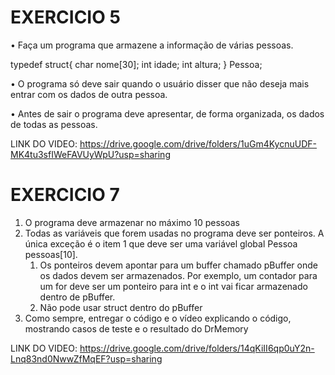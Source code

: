 # EXERCICIO 5
• Faça um programa que armazene a informação de várias
pessoas.

typedef struct{
    char nome[30];
    int idade;
    int altura;
} Pessoa;

• O programa só deve sair quando o usuário disser que não
deseja mais entrar com os dados de outra pessoa.

• Antes de sair o programa deve apresentar, de forma
organizada, os dados de todas as pessoas.

LINK DO VIDEO: https://drive.google.com/drive/folders/1uGm4KycnuUDF-MK4tu3sfIWeFAVUyWpU?usp=sharing

# EXERCICIO 7

1. O programa deve armazenar no máximo 10 pessoas
2. Todas as variáveis que forem usadas no programa deve ser ponteiros. A única exceção é o
item 1 que deve ser uma variável global
Pessoa pessoas[10].
    1. Os ponteiros devem apontar para um buffer chamado pBuffer onde os dados devem ser armazenados. Por exemplo, um contador para um for deve ser um ponteiro para int e o int vai ficar armazenado dentro de pBuffer.
    2. Não pode usar struct dentro do pBuffer
3. Como sempre, entregar o código e o vídeo explicando o código, mostrando casos de teste e o resultado do DrMemory

LINK DO VIDEO: https://drive.google.com/drive/folders/14qKiII6qp0uY2n-Lnq83nd0NwwZfMqEF?usp=sharing